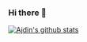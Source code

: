 ### Hi there 👋

<!--
**ajdin-n/ajdin-n** is a ✨ _special_ ✨ repository because its `README.md` (this file) appears on your GitHub profile.

Here are some ideas to get you started:

- 🔭 I’m currently working on ...
- 🌱 I’m currently learning ...
- 👯 I’m looking to collaborate on ...
- 🤔 I’m looking for help with ...
- 💬 Ask me about ...
- 📫 How to reach me: ...
- 😄 Pronouns: ...
- ⚡ Fun fact: ...
-->
[![Ajdin's github stats](https://github-readme-stats.vercel.app/api?username=ajdin-n)](https://github.com/anuraghazra/github-readme-stats)

